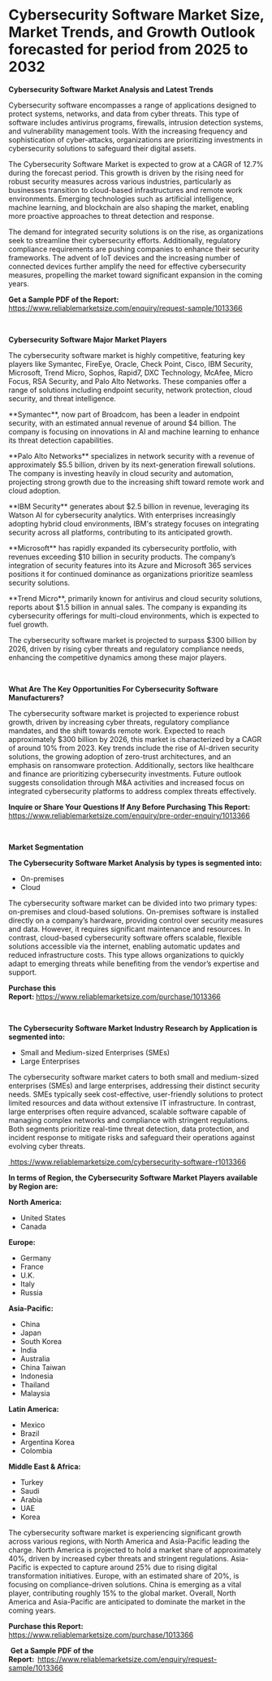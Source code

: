 <p><h1>Cybersecurity Software Market Size, Market Trends, and Growth Outlook forecasted for period from 2025 to 2032</h1></p><p><strong>Cybersecurity Software Market Analysis and Latest Trends</strong></p>
<p><p>Cybersecurity software encompasses a range of applications designed to protect systems, networks, and data from cyber threats. This type of software includes antivirus programs, firewalls, intrusion detection systems, and vulnerability management tools. With the increasing frequency and sophistication of cyber-attacks, organizations are prioritizing investments in cybersecurity solutions to safeguard their digital assets.</p><p>The Cybersecurity Software Market is expected to grow at a CAGR of 12.7% during the forecast period. This growth is driven by the rising need for robust security measures across various industries, particularly as businesses transition to cloud-based infrastructures and remote work environments. Emerging technologies such as artificial intelligence, machine learning, and blockchain are also shaping the market, enabling more proactive approaches to threat detection and response.</p><p>The demand for integrated security solutions is on the rise, as organizations seek to streamline their cybersecurity efforts. Additionally, regulatory compliance requirements are pushing companies to enhance their security frameworks. The advent of IoT devices and the increasing number of connected devices further amplify the need for effective cybersecurity measures, propelling the market toward significant expansion in the coming years.</p></p>
<p><strong>Get a Sample PDF of the Report:&nbsp;</strong> <a href="https://www.reliablemarketsize.com/enquiry/request-sample/1013366?utm_campaign=2471&utm_medium=2&utm_source=Github&utm_content=ia&utm_term=17042025&utm_id=cybersecurity-software">https://www.reliablemarketsize.com/enquiry/request-sample/1013366</a></p>
<p>&nbsp;</p>
<p><strong>Cybersecurity Software Major Market Players</strong></p>
<p><p>The cybersecurity software market is highly competitive, featuring key players like Symantec, FireEye, Oracle, Check Point, Cisco, IBM Security, Microsoft, Trend Micro, Sophos, Rapid7, DXC Technology, McAfee, Micro Focus, RSA Security, and Palo Alto Networks. These companies offer a range of solutions including endpoint security, network protection, cloud security, and threat intelligence.</p><p>**Symantec**, now part of Broadcom, has been a leader in endpoint security, with an estimated annual revenue of around $4 billion. The company is focusing on innovations in AI and machine learning to enhance its threat detection capabilities.</p><p>**Palo Alto Networks** specializes in network security with a revenue of approximately $5.5 billion, driven by its next-generation firewall solutions. The company is investing heavily in cloud security and automation, projecting strong growth due to the increasing shift toward remote work and cloud adoption.</p><p>**IBM Security** generates about $2.5 billion in revenue, leveraging its Watson AI for cybersecurity analytics. With enterprises increasingly adopting hybrid cloud environments, IBM's strategy focuses on integrating security across all platforms, contributing to its anticipated growth.</p><p>**Microsoft** has rapidly expanded its cybersecurity portfolio, with revenues exceeding $10 billion in security products. The company’s integration of security features into its Azure and Microsoft 365 services positions it for continued dominance as organizations prioritize seamless security solutions.</p><p>**Trend Micro**, primarily known for antivirus and cloud security solutions, reports about $1.5 billion in annual sales. The company is expanding its cybersecurity offerings for multi-cloud environments, which is expected to fuel growth.</p><p>The cybersecurity software market is projected to surpass $300 billion by 2026, driven by rising cyber threats and regulatory compliance needs, enhancing the competitive dynamics among these major players.</p></p>
<p>&nbsp;</p>
<p><strong>What Are The Key Opportunities For Cybersecurity Software Manufacturers?</strong></p>
<p><p>The cybersecurity software market is projected to experience robust growth, driven by increasing cyber threats, regulatory compliance mandates, and the shift towards remote work. Expected to reach approximately $300 billion by 2026, this market is characterized by a CAGR of around 10% from 2023. Key trends include the rise of AI-driven security solutions, the growing adoption of zero-trust architectures, and an emphasis on ransomware protection. Additionally, sectors like healthcare and finance are prioritizing cybersecurity investments. Future outlook suggests consolidation through M&A activities and increased focus on integrated cybersecurity platforms to address complex threats effectively.</p></p>
<p><strong>Inquire or Share Your Questions If Any Before Purchasing This Report:</strong> <a href="https://www.reliablemarketsize.com/enquiry/pre-order-enquiry/1013366?utm_campaign=2471&utm_medium=2&utm_source=Github&utm_content=ia&utm_term=17042025&utm_id=cybersecurity-software">https://www.reliablemarketsize.com/enquiry/pre-order-enquiry/1013366</a></p>
<p>&nbsp;</p>
<p><strong>Market Segmentation</strong></p>
<p><strong>The Cybersecurity Software Market Analysis by types is segmented into:</strong></p>
<p><ul><li>On-premises</li><li>Cloud</li></ul></p>
<p><p>The cybersecurity software market can be divided into two primary types: on-premises and cloud-based solutions. On-premises software is installed directly on a company’s hardware, providing control over security measures and data. However, it requires significant maintenance and resources. In contrast, cloud-based cybersecurity software offers scalable, flexible solutions accessible via the internet, enabling automatic updates and reduced infrastructure costs. This type allows organizations to quickly adapt to emerging threats while benefiting from the vendor’s expertise and support.</p></p>
<p><strong>Purchase this Report:&nbsp;</strong><a href="https://www.reliablemarketsize.com/purchase/1013366?utm_campaign=2471&utm_medium=2&utm_source=Github&utm_content=ia&utm_term=17042025&utm_id=cybersecurity-software">https://www.reliablemarketsize.com/purchase/1013366</a></p>
<p>&nbsp;</p>
<p><strong>The Cybersecurity Software Market Industry Research by Application is segmented into:</strong></p>
<p><ul><li>Small and Medium-sized Enterprises (SMEs)</li><li>Large Enterprises</li></ul></p>
<p><p>The cybersecurity software market caters to both small and medium-sized enterprises (SMEs) and large enterprises, addressing their distinct security needs. SMEs typically seek cost-effective, user-friendly solutions to protect limited resources and data without extensive IT infrastructure. In contrast, large enterprises often require advanced, scalable software capable of managing complex networks and compliance with stringent regulations. Both segments prioritize real-time threat detection, data protection, and incident response to mitigate risks and safeguard their operations against evolving cyber threats.</p></p>
<p><a href="https://www.reliablemarketsize.com/cybersecurity-software-r1013366?utm_campaign=2471&utm_medium=2&utm_source=Github&utm_content=ia&utm_term=17042025&utm_id=cybersecurity-software">&nbsp;https://www.reliablemarketsize.com/cybersecurity-software-r1013366</a></p>
<p><strong>In terms of Region, the Cybersecurity Software Market Players available by Region are:</strong></p>
<p>
    <p> <strong> North America: </strong>
        <ul>
            <li>United States</li>
            <li>Canada</li>
        </ul>
        </p> 
    <p> <strong> Europe: </strong>
        <ul>
            <li>Germany</li>
            <li>France</li>
            <li>U.K.</li>
            <li>Italy</li>
            <li>Russia</li>
        </ul>
        </p> 
    <p> <strong> Asia-Pacific: </strong>
        <ul>
            <li>China</li>
            <li>Japan</li>
            <li>South Korea</li>
            <li>India</li>
            <li>Australia</li>
            <li>China Taiwan</li>
            <li>Indonesia</li>
            <li>Thailand</li>
            <li>Malaysia</li>
        </ul>
        </p> 
    <p> <strong> Latin America: </strong>
        <ul>
            <li>Mexico</li>
            <li>Brazil</li>
            <li>Argentina Korea</li>
            <li>Colombia</li>
        </ul>
        </p> 
    <p> <strong> Middle East & Africa: </strong>
        <ul>
            <li>Turkey</li>
            <li>Saudi</li>
            <li>Arabia</li>
            <li>UAE</li>
            <li>Korea</li>
        </ul>
    </p>
    </p>
<p><p>The cybersecurity software market is experiencing significant growth across various regions, with North America and Asia-Pacific leading the charge. North America is projected to hold a market share of approximately 40%, driven by increased cyber threats and stringent regulations. Asia-Pacific is expected to capture around 25% due to rising digital transformation initiatives. Europe, with an estimated share of 20%, is focusing on compliance-driven solutions. China is emerging as a vital player, contributing roughly 15% to the global market. Overall, North America and Asia-Pacific are anticipated to dominate the market in the coming years.</p></p>
<p><strong>Purchase this Report: </strong><a href="https://www.reliablemarketsize.com/purchase/1013366?utm_campaign=2471&utm_medium=2&utm_source=Github&utm_content=ia&utm_term=17042025&utm_id=cybersecurity-software">https://www.reliablemarketsize.com/purchase/1013366</a></p>
<p>&nbsp;<strong>Get a Sample PDF of the Report:&nbsp;&nbsp;</strong><a href="https://www.reliablemarketsize.com/enquiry/request-sample/1013366?utm_campaign=2471&utm_medium=2&utm_source=Github&utm_content=ia&utm_term=17042025&utm_id=cybersecurity-software">https://www.reliablemarketsize.com/enquiry/request-sample/1013366</a></p>
<p><strong></strong></p>
<p><p></p><p></p><p></p></p>